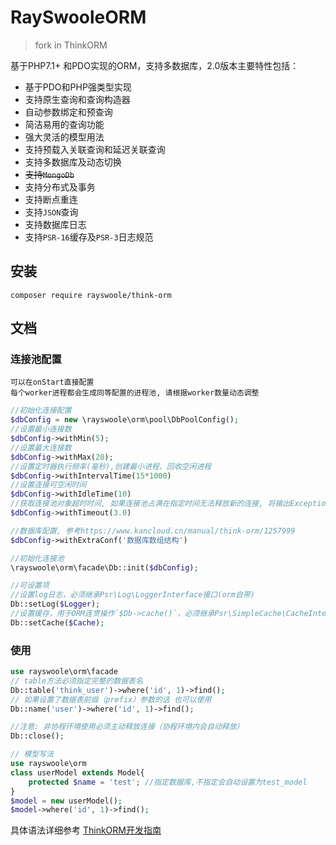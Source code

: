 # RaySwooleORM
> fork in ThinkORM

基于PHP7.1+ 和PDO实现的ORM，支持多数据库，2.0版本主要特性包括：

* 基于PDO和PHP强类型实现
* 支持原生查询和查询构造器
* 自动参数绑定和预查询
* 简洁易用的查询功能
* 强大灵活的模型用法
* 支持预载入关联查询和延迟关联查询
* 支持多数据库及动态切换
* ~~支持`MongoDb`~~
* 支持分布式及事务
* 支持断点重连
* 支持`JSON`查询
* 支持数据库日志
* 支持`PSR-16`缓存及`PSR-3`日志规范


## 安装
~~~
composer require rayswoole/think-orm
~~~

## 文档

### 连接池配置
~~~
可以在onStart直接配置
每个worker进程都会生成同等配置的进程池, 请根据worker数量动态调整
~~~

```php
//初始化连接配置
$dbConfig = new \rayswoole\orm\pool\DbPoolConfig();
//设置最小连接数
$dbConfig->withMin(5);
//设置最大连接数
$dbConfig->withMax(20);
//设置定时器执行频率(毫秒),创建最小进程、回收空闲进程
$dbConfig->withIntervalTime(15*1000)
//设置连接可空闲时间
$dbConfig->withIdleTime(10)
//获取连接池对象超时时间, 如果连接池占满在指定时间无法释放新的连接, 将输出Exception, 需要自行捕获
$dbConfig->withTimeout(3.0)

//数据库配置, 参考https://www.kancloud.cn/manual/think-orm/1257999
$dbConfig->withExtraConf('数据库数组结构')

//初始化连接池
\rayswoole\orm\facade\Db::init($dbConfig);

//可设置项
//设置log日志，必须继承Psr\Log\LoggerInterface接口(orm自带)
Db::setLog($Logger);
//设置缓存，用于ORM连贯操作`$Db->cache()`，必须继承Psr\SimpleCache\CacheInterface接口
Db::setCache($Cache);
```

### 使用
```php
use rayswoole\orm\facade
// table方法必须指定完整的数据表名
Db::table('think_user')->where('id', 1)->find();
// 如果设置了数据表前缀（prefix）参数的话 也可以使用
Db::name('user')->where('id', 1)->find();

//注意: 非协程环境使用必须主动释放连接（协程环境内会自动释放）
Db::close();

// 模型写法
use rayswoole\orm
class userModel extends Model{
    protected $name = 'test'; //指定数据库,不指定会自动设置为test_model
}
$model = new userModel();
$model->where('id', 1)->find();

```
具体语法详细参考 [ThinkORM开发指南](https://www.kancloud.cn/manual/think-orm/content)


